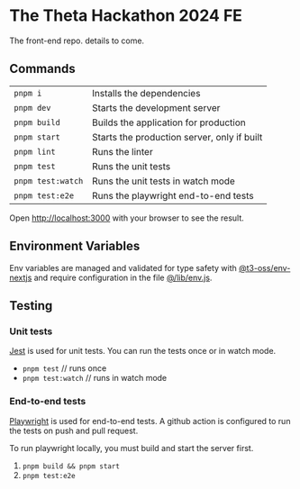 # The Theta Hackathon 2024 FE

The front-end repo. details to come.

## Commands

|                        |                                             |
| ---------------------- | ------------------------------------------- |
| `pnpm i`               | Installs the dependencies                   |
| `pnpm dev`             | Starts the development server               |
| `pnpm build`           | Builds the application for production       |
| `pnpm start`           | Starts the production server, only if built |
| `pnpm lint`            | Runs the linter                             |
| `pnpm test`            | Runs the unit tests                         |
| `pnpm test:watch`      | Runs the unit tests in watch mode           |
| `pnpm test:e2e`        | Runs the playwright end-to-end tests        |

Open [http://localhost:3000](http://localhost:3000) with your browser to see the result.

## Environment Variables

Env variables are managed and validated for type safety with [@t3-oss/env-nextjs](https://env.t3.gg/) and require configuration in the file [@/lib/env.js](src/lib/env.js).

## Testing

### Unit tests

[Jest](https://jestjs.io/) is used for unit tests.
You can run the tests once or in watch mode.

- `pnpm test` // runs once
- `pnpm test:watch` // runs in watch mode

### End-to-end tests

[Playwright](https://nextjs.org/docs/app/building-your-application/testing/playwright) is used for end-to-end tests.
A github action is configured to run the tests on push and pull request.

To run playwright locally, you must build and start the server first.

1. `pnpm build && pnpm start`
2. `pnpm test:e2e`
